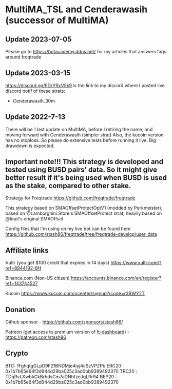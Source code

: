 # MultiMA_TSL and Cenderawasih (successor of MultiMA)

## Update 2023-07-05
Please go to https://botacademy.ddns.net/ for my articles that answers faqs around freqtrade

## Update 2023-03-15
https://discord.gg/FDrYRxV5k9 is the link to my discord where I posted live discord notif of these strats:
* Cenderawasih_30m

## Update 2022-7-13
There will be 1 last update on MultiMA, before I retiring the name, and moving forward with Cenderawasih (simpler strat)
Also, the kucoin version has no stoploss. So please do extensive tests before running it live. Big drawdown is expected.

## Important note!!! This strategy is developed and tested using BUSD pairs' data. So it might give better result if it's being used when BUSD is used as the stake, compared to other stake.

Strategy for Freqtrade https://github.com/freqtrade/freqtrade

This strategy based on SMAOffsetProtectOptV1 (modded by Perkmeister), based on @Lamborghini Store's SMAOffsetProtect strat, heavily based on @tirail's original SMAOffset

Config files that I'm using on my live bot can be found here
https://github.com/stash86/freqtrade/tree/freqtrade-develop/user_data


## Affiliate links
Vultr (you get $100 credit that expires in 14 days) https://www.vultr.com/?ref=8944192-8H

Binance.com (Non-US citizen) https://accounts.binance.com/en/register?ref=143744527

Kucoin https://www.kucoin.com/ucenter/signup?rcode=r3BWY2T


## Donation
Github sponsor - https://github.com/sponsors/stash86/

Patreon (get access to premium version of [ft-dashboard](https://github.com/stash86/ft-dashboard)) - https://patreon.com/stash86

## Crypto
BTC: 1FghqtgGLpD9F21BNDMje4iyj4cSzVPZPb
ERC20 : 0x1b7b65e64f3d944d29ba025c3ad0bb9389492370
TRC20 : TDqRvLXwbkCkBrhdsCm7aDNhfzeJqLRr94
BEP20 : 0x1b7b65e64f3d944d29ba025c3ad0bb9389492370
